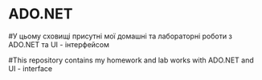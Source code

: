 # ADO.NET

#У цьому сховищі присутні мої домашні та лабораторні роботи з ADO.NET та UI - інтерфейсом

#This repository contains my homework and lab works with ADO.NET and UI - interface
